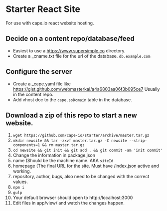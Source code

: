 # Starter React Site

For use with cape.io react website hosting.

## Decide on a content repo/database/feed
* Easiest to use a https://www.supersimple.co directory.
* Create a _cname.txt file for the url of the database. `db.example.com`

## Configure the server
* Create a _cape.yaml file like https://gist.github.com/webmasterkai/a4a6803aa06f3b095ce7 Usually in the content repo.
* Add vhost doc to the `cape.ssDomain` table in the database.

## Download a zip of this repo to start a new website.
1. `wget https://github.com/cape-io/starter/archive/master.tar.gz`
2. `mkdir newsite && tar -zxvf master.tar.gz -C newsite --strip-components=1 && rm master.tar.gz`
3. `cd newsite && git init && git add . && git commit -am 'init commit'`
1. Change the information in package.json
  1. name (Should be the machine name. AKA `siteId`.
  2. homepage (The final URL for the site. Must have /index.json active and working.
  3. repository, author, bugs, also need to be changed with the correct values.
2. `npm i`
3. `gulp`
4. Your default browser should open to http://localhost:3000
5. Edit files in app/view/ and watch the changes happen.
